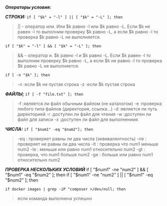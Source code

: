 ***Операторы условия:***
  
  ***СТРОКИ:***
`if [ "$k" = "-l" ] || [ "$k" = "-L" ]; then`
> || - оператор или. Или $k равно -l или $k равно -L. Если $k не равен -l то выполним проверку $k равно -L, а если $k равно -l то проверка $k равно -L не выполняется.

`if [ "$k" = "-l" ] && [ "$k" = "-L" ]; then`
> && - оператор и. $k равно -l и $k равно -L. Если $k равен -l то выполним проверку $k равно -L, а если $k не равно -l то проверка $k равно -L не выполняется.

`if [ -n "$k" ]; then`
> -n :если $k не пустая строка
> -z :если $k пустая строка

  ***ФАЙЛЫ;***
`if [ -f "file.txt" ]; then`
> -f :является ли файл обычным файлом (не каталогом)
> -e :проверка любого типа файлов (директория, ссылка...)
> -d :является ли путь директорией
> -r :доступен ли файл для чтения
> -w :доступен ли файл для записи 
> -x :доступен ли файл для выполнениия

  ***ЧИСЛА:***
`if [ "$num1" -eq "$num2"]; then`
> -eq : проверяет равны ли два числа (эквивалентность)
> -ne : проверяет не равны ли два числа
> -lt : проверка что num1 меньше num2
> -le : меньше или равно num1 относительно num2
> -gt : проверка, что num1 больше num2
> -ge : больше или равно num1 относительно num2

  ***ПРОВЕРКА НЕСКОЛЬКИХ УСЛОВИЙ***
if [ "$num1" -ne "num2" ] && [ "$num1" -eq "$num2" ]; then
if [ "$num1" -ne "num2" ] || [ "$num1" -eq "$num2" ]; then

`if docker images | grep -iP ^composer >/dev/null; then`
> если команда выполнена успешно


